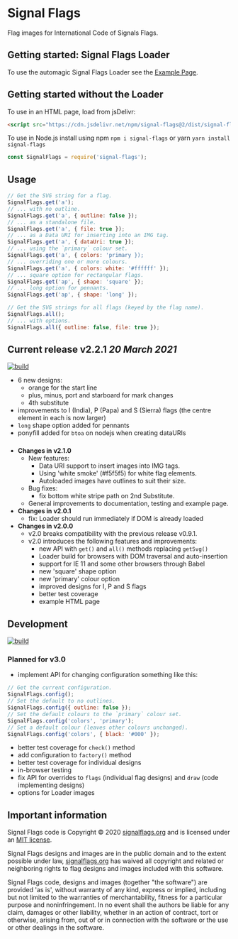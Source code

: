 # Signal Flags

Flag images for International Code of Signals Flags.

## Getting started: Signal Flags Loader

To use the automagic Signal Flags Loader see the
[Example Page](https://signalflags.org/examples/index.html).

## Getting started without the Loader

To use in an HTML page, load from jsDelivr:

```html
<script src="https://cdn.jsdelivr.net/npm/signal-flags@2/dist/signal-flags.min.js"></script>
```

To use in Node.js install using npm `npm i signal-flags` or yarn `yarn install signal-flags`

```js
const SignalFlags = require('signal-flags');
```

## Usage

```js
// Get the SVG string for a flag.
SignalFlags.get('a');
// ... with no outline.
SignalFlags.get('a', { outline: false });
// ... as a standalone file.
SignalFlags.get('a', { file: true });
// ... as a Data URI for inserting into an IMG tag.
SignalFlags.get('a', { dataUri: true });
// ... using the `primary` colour set.
SignalFlags.get('a', { colors: 'primary });
// ... overriding one or more colours.
SignalFlags.get('a', { colors: white: '#ffffff' });
// ... square option for rectangular flags.
SignalFlags.get('ap', { shape: 'square' });
// ... long option for pennants.
SignalFlags.get('ap', { shape: 'long' });

// Get the SVG strings for all flags (keyed by the flag name).
SignalFlags.all();
// ... with options.
SignalFlags.all({ outline: false, file: true });
```

## Current release v2.2.1 _20 March 2021_

[![build](https://github.com/signal-flags/signal-flags-js/actions/workflows/build.yaml/badge.svg)](https://github.com/signal-flags/signal-flags-js/actions/workflows/build.yaml)

- 6 new designs:
  - orange for the start line
  - plus, minus, port and starboard for mark changes
  - 4th substitute
- improvements to I (India), P (Papa) and S (Sierra) flags (the centre element
  in each is now larger)
- `long` shape option added for pennants
- ponyfill added for `btoa` on nodejs when creating dataURIs

###

- **Changes in v2.1.0**
  - New features:
    - Data URI support to insert images into IMG tags.
    - Using 'white smoke' (#f5f5f5) for white flag elements.
    - Autoloaded images have outlines to suit their size.
  - Bug fixes:
    - fix bottom white stripe path on 2nd Substitute.
  - General improvements to documentation, testing and example page.
- **Changes in v2.0.1**
  - fix: Loader should run immediately if DOM is already loaded
- **Changes in v2.0.0**
  - v2.0 breaks compatibility with the previous release v0.9.1.
  - v2.0 introduces the following features and improvements:
    - new API with `get()` and `all()` methods replacing `getSvg()`
    - Loader build for browsers with DOM traversal and auto-insertion
    - support for IE 11 and some other browsers through Babel
    - new 'square' shape option
    - new 'primary' colour option
    - improved designs for I, P and S flags
    - better test coverage
    - example HTML page

## Development

[![build](https://github.com/signal-flags/signal-flags-js/actions/workflows/build.yaml/badge.svg?branch=develop)](https://github.com/signal-flags/signal-flags-js/actions/workflows/build.yaml)

### Planned for v3.0

- implement API for changing configuration something like this:

```js
// Get the current configuration.
SignalFlags.config();
// Set the default to no outlines.
SignalFlags.config({ outline: false });
// Set the default colours to the `primary` colour set.
SignalFlags.config('colors', 'primary');
// Set a default colour (leaves other colours unchanged).
SignalFlags.config('colors', { black: '#000' });
```

- better test coverage for `check()` method
- add configuration to `factory()` method
- better test coverage for individual designs
- in-browser testing
- fix API for overrides to `flags` (individual flag designs) and `draw`
  (code implementing designs)
- options for Loader images

## Important information

Signal Flags code is Copyright © 2020
[signalflags.org](https://signalflags.org/) and is licensed under an
[MIT license](https://github.com/signal-flags/signal-flags-js/blob/master/LICENSE).

Signal Flags designs and images are in the public domain and to the extent
possible under law,
[signalflags.org](https://signalflags.org/) has waived all copyright and related
or neighboring rights to flag designs and images included with this software.

Signal Flags code, designs and images (together "the software") are provided 'as
is', without warranty of any kind, express or implied, including but not limited
to the warranties of merchantability, fitness for a particular purpose and
noninfringement. In no event shall the authors be liable for any claim, damages
or other liability, whether in an action of contract, tort or otherwise, arising
from, out of or in connection with the software or the use or other dealings in
the software.
